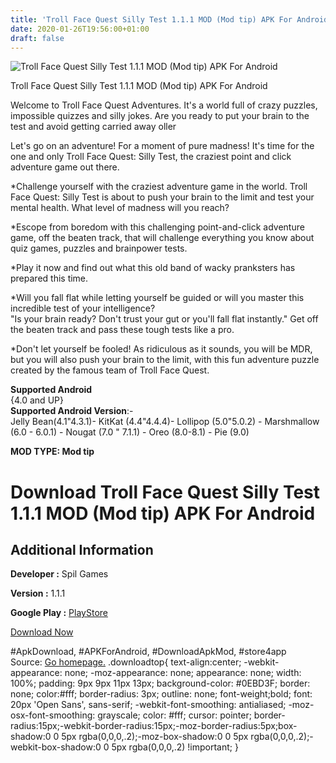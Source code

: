 ```yaml
---
title: 'Troll Face Quest Silly Test 1.1.1 MOD (Mod tip) APK For Android'
date: 2020-01-26T19:56:00+01:00
draft: false
---
```


![Troll Face Quest Silly Test 1.1.1 MOD (Mod tip) APK For Android](https://i2.wp.com/apkhome.net/wp-content/uploads/2020/01/Troll-Face-Quest-Silly-Test-1.1.1-MOD-Mod-tip.png "Troll Face Quest Silly Test 1.1.1 MOD (Mod tip) APK For Android")

  

Troll Face Quest Silly Test 1.1.1 MOD (Mod tip) APK For Android

Welcome to Troll Face Quest Adventures. It's a world full of crazy puzzles, impossible quizzes and silly jokes. Are you ready to put your brain to the test and avoid getting carried away oller

Let's go on an adventure! For a moment of pure madness! It's time for the one and only Troll Face Quest: Silly Test, the craziest point and click adventure game out there.

\*Challenge yourself with the craziest adventure game in the world. Troll Face Quest: Silly Test is about to push your brain to the limit and test your mental health. What level of madness will you reach?

\*Escope from boredom with this challenging point-and-click adventure game, off the beaten track, that will challenge everything you know about quiz games, puzzles and brainpower tests.

\*Play it now and find out what this old band of wacky pranksters has prepared this time.

\*Will you fall flat while letting yourself be guided or will you master this incredible test of your intelligence?  
"Is your brain ready? Don't trust your gut or you'll fall flat instantly." Get off the beaten track and pass these tough tests like a pro.

\*Don't let yourself be fooled! As ridiculous as it sounds, you will be MDR, but you will also push your brain to the limit, with this fun adventure puzzle created by the famous team of Troll Face Quest.

**Supported Android**  
{4.0 and UP}  
**Supported Android Version**:-  
Jelly Bean(4.1"4.3.1)- KitKat (4.4"4.4.4)- Lollipop (5.0"5.0.2) - Marshmallow (6.0 - 6.0.1) - Nougat (7.0 " 7.1.1) - Oreo (8.0-8.1) - Pie (9.0)

**MOD TYPE: Mod tip**

Download Troll Face Quest Silly Test 1.1.1 MOD (Mod tip) APK For Android
========================================================================

Additional Information
----------------------

**Developer :** Spil Games

**Version :** 1.1.1

**Google Play :** [PlayStore](https://play.google.com/store/apps/details?id=air.com.spilgames.trollfacequestsillytest.puzzle.zone)

  

[Download Now](https://store4app.co/post/troll-face-quest-silly-test-1-1-1-mod-mod-tip-apk-for-android_1580064499)

  
#ApkDownload, #APKForAndroid, #DownloadApkMod, #store4app  
Source: [Go homepage.](https://store4app.co/post/troll-face-quest-silly-test-1-1-1-mod-mod-tip-apk-for-android_1580064499) .downloadtop{ text-align:center; -webkit-appearance: none; -moz-appearance: none; appearance: none; width: 100%; padding: 9px 9px 11px 13px; background-color: #0EBD3F; border: none; color:#fff; border-radius: 3px; outline: none; font-weight;bold; font: 20px 'Open Sans', sans-serif; -webkit-font-smoothing: antialiased; -moz-osx-font-smoothing: grayscale; color: #fff; cursor: pointer; border-radius:15px;-webkit-border-radius:15px;-moz-border-radius:5px;box-shadow:0 0 5px rgba(0,0,0,.2);-moz-box-shadow:0 0 5px rgba(0,0,0,.2);-webkit-box-shadow:0 0 5px rgba(0,0,0,.2) !important; }
